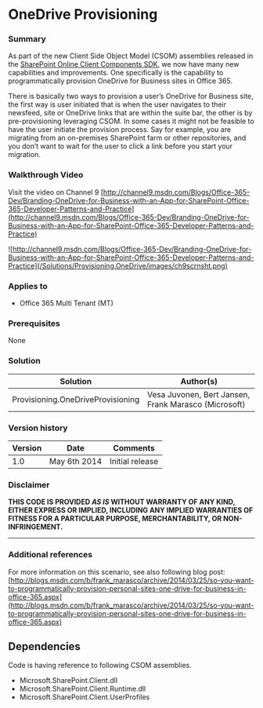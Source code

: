 # OneDrive Provisioning #

### Summary ###
As part of the new Client Side Object Model (CSOM) assemblies released in the [SharePoint Online Client Components SDK](http://www.microsoft.com/en-us/download/details.aspx?id=42038), we now have many new capabilities and improvements. One specifically is the capability to programmatically provision OneDrive for Business sites in Office 365.

There is basically two ways to provision a user’s OneDrive for Business site, the first way is user initiated that is when the user navigates to their newsfeed, site or OneDrive links that are within the suite bar, the other is by pre-provisioning leveraging CSOM. In some cases it might not be feasible to have the user initiate the provision process. Say for example, you are migrating from an on-premises SharePoint farm or other repositories, and you don’t want to wait for the user to click a link before you start your migration. 

### Walkthrough Video ###

Visit the video on Channel 9 [http://channel9.msdn.com/Blogs/Office-365-Dev/Branding-OneDrive-for-Business-with-an-App-for-SharePoint-Office-365-Developer-Patterns-and-Practice](http://channel9.msdn.com/Blogs/Office-365-Dev/Branding-OneDrive-for-Business-with-an-App-for-SharePoint-Office-365-Developer-Patterns-and-Practice)

![http://channel9.msdn.com/Blogs/Office-365-Dev/Branding-OneDrive-for-Business-with-an-App-for-SharePoint-Office-365-Developer-Patterns-and-Practice](/Solutions/Provisioning.OneDrive/images/ch9scrnsht.png)

### Applies to ###
-  Office 365 Multi Tenant (MT)

### Prerequisites ###
None

### Solution ###
Solution | Author(s)
---------|----------
Provisioning.OneDriveProvisioning | Vesa Juvonen, Bert Jansen, Frank Marasco (Microsoft)

### Version history ###
Version  | Date | Comments
---------| -----| --------
1.0  | May 6th 2014 | Initial release

### Disclaimer ###
**THIS CODE IS PROVIDED *AS IS* WITHOUT WARRANTY OF ANY KIND, EITHER EXPRESS OR IMPLIED, INCLUDING ANY IMPLIED WARRANTIES OF FITNESS FOR A PARTICULAR PURPOSE, MERCHANTABILITY, OR NON-INFRINGEMENT.**


----------


### Additional references ###
For more information on this scenario, see also following blog post: 
[http://blogs.msdn.com/b/frank_marasco/archive/2014/03/25/so-you-want-to-programmatically-provision-personal-sites-one-drive-for-business-in-office-365.aspx](http://blogs.msdn.com/b/frank_marasco/archive/2014/03/25/so-you-want-to-programmatically-provision-personal-sites-one-drive-for-business-in-office-365.aspx)

## Dependencies ##
Code is having reference to following CSOM assemblies.

- Microsoft.SharePoint.Client.dll
- Microsoft.SharePoint.Client.Runtime.dll
- Microsoft.SharePoint.Client.UserProfiles



